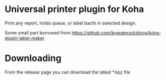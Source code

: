 # Universal printer plugin for Koha

Print any report, holds queue, or label bacth in selected design.

Some small part borrowed from https://github.com/bywatersolutions/koha-plugin-label-maker

# Downloading
From the release page you can download the latest \*.kpz file
